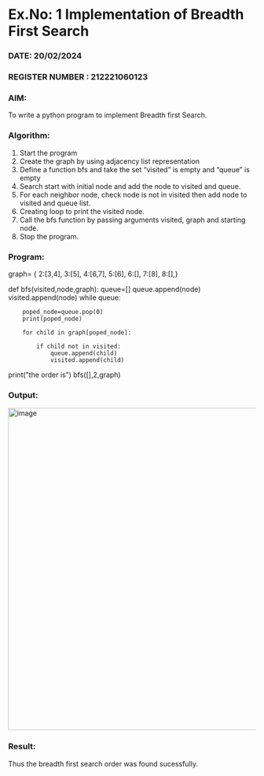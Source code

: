 # Ex.No: 1  Implementation of Breadth First Search 
### DATE:  20/02/2024                                                                          
### REGISTER NUMBER : 212221060123
### AIM: 
To write a python program to implement Breadth first Search. 
### Algorithm:
1. Start the program
2. Create the graph by using adjacency list representation
3. Define a function bfs and take the set “visited” is empty and “queue” is empty
4. Search start with initial node and add the node to visited and queue.
5. For each neighbor node, check node is not in visited then add node to visited and queue list.
6.  Creating loop to print the visited node.
7.   Call the bfs function by passing arguments visited, graph and starting node.
8.   Stop the program.
### Program:


graph= {
         2:[3,4],
         3:[5],
         4:[6,7],
         5:[6],
         6:[],
         7:[8],
         8:[],}

def bfs(visited,node,graph): 
    queue=[]
    queue.append(node)
    visited.append(node)
    while queue: 
        
        poped_node=queue.pop(0)
        print(poped_node)
        
        for child in graph[poped_node]: 
            
            if child not in visited: 
                queue.append(child)
                visited.append(child)
print("the order is")
bfs([],2,graph)





### Output:

<img width="655" alt="image" src="https://github.com/muralikatta12/AI_Lab_2023-24/assets/124357793/9f056910-6811-4731-9e31-b1c14b4b25a8">


### Result:
Thus the breadth first search order was found sucessfully.
